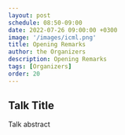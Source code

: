 ```yaml
---
layout: post
schedule: 08:50-09:00
date: 2022-07-26 09:00:00 +0300
image: '/images/icml.png'
title: Opening Remarks
author: the Organizers
description: Opening Remarks
tags: [Organizers]
order: 20
---
```


## Talk Title
Talk abstract
